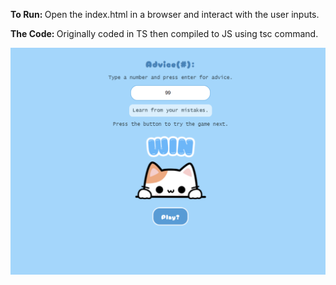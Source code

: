 <p><b>To Run: </b>Open the index.html in a browser and interact with the user inputs. </p>
<p><b>The Code: </b>Originally coded in TS then compiled to JS using tsc command.</p>
<img src="promises.png">

